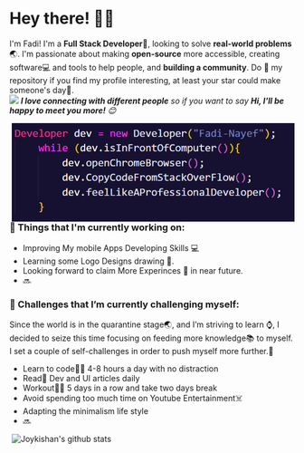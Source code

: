 <!-- Greeting -->
# Hey there! :wave::smiley:

<!--Introduction -->
I'm Fadi! I'm a **Full Stack Developer**:iphone:, looking to solve **real-world problems**:earth_asia:. I'm passionate about making **open-source** more accessible, creating software:computer: and tools to help people, and **building a community**. Do :star2: my repository if you find my profile interesting, at least your star could make someone's day:pray:.
<br>
<img src="https://media.giphy.com/media/LnQjpWaON8nhr21vNW/giphy.gif" width="40"> <em><b>I love connecting with different people</b> so if you want to say <b> Hi, I'll be happy to meet you more!</b> :blush:</em>
<!-- Sample Dev class image -->
<img src="https://github.com/Fadi-Nayef/reading-notes/blob/main/Developer.png" alt="dev_object" align="right" width="500" />

### 💼  Things that I'm currently working on: 
* Improving My mobile Apps Developing Skills  :computer: 
* Learning some Logo Designs drawing :art:.
* Looking forward to claim More Experinces :calling: in near future.
* 🔜

### 🌱 Challenges that I’m currently challenging myself:
Since the world is in the quarantine stage:earth_asia:, and I’m striving to learn :watch:, I decided to seize this time focusing on feeding more knowledge:books: to myself. I set a couple of self-challenges in order to push myself more further.:running: 

* Learn to code:man_technologist: 4-8 hours a day with no distraction
* Read:newspaper: Dev and UI articles daily 
* Workout:weight_lifting_man: 5 days in a row and take two days break 
* Avoid spending too much time on Youtube Entertainment:skull_and_crossbones:
* Adapting the minimalism life style
* 🔜

<p> <!-- GitHub README Stats -->
  <a href="https://gitstats.me/JoykishanSharma">
    <img width="500" height="auto" align="right" alt="Joykishan's github stats" 
         src="https://github-readme-stats.vercel.app/api?username=Fadi-Nayef&show_icons=true&theme=algolia&count_private=true&include_all_commits=true" /></p>
